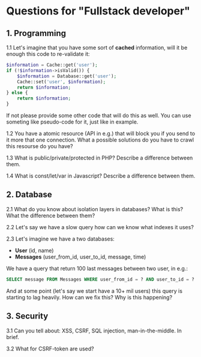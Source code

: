 # Questions for "Fullstack developer"

## 1. Programming
1.1 Let's imagine that you have some sort of **cached** information, will it be enough this code to re-validate it:

```php
$information = Cache::get('user');
if (!$information->isValid()) {
    $information = Database::get('user');
    Cache::set('user', $information);
    return $information;
} else {
    return $information;
}
```

If not please provide some other code that will do this as well. You can use someting like pseudo-code for it, just like in example.

1.2 You have a atomic resource (API in e.g.) that will block you if you send to it more that one connection. What a possible solutions do you have to crawl this resourse do you have? 

1.3 What is public/private/protected in PHP? Describe a difference between them.

1.4 What is const/let/var in Javascript? Describe a difference between them.

## 2. Database
2.1 What do you know about isolation layers in databases? What is this? What the difference between them?

2.2 Let's say we have a slow query how can we know what indexes it uses?

2.3 Let's imagine we have a two databases:
+ **User** (id, name)
+ **Messages** (user_from_id, user_to_id, message, time)

We have a query that return 100 last messages between two user, in e.g.:
```sql
SELECT message FROM Messages WHERE user_from_id = ? AND user_to_id = ? ORDER BY LIMIT 0, 100
```

And at some point (let's say we start have a 10+ mil users) this query is starting to lag heavily. How can we fix this? Why is this happening?

## 3. Security 
3.1 Can you tell about: XSS, CSRF, SQL injection, man-in-the-middle. In brief.

3.2 What for CSRF-token are used?